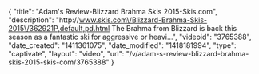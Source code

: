 {
    "title": "Adam's Review-Blizzard Brahma Skis 2015-Skis.com",
    "description": "http:\/\/www.skis.com\/Blizzard-Brahma-Skis-2015\/362921P,default,pd.html The Brahma from Blizzard is back this season as a fantastic ski for aggressive or heavi...",
    "videoid": "3765388",
    "date_created": "1411361075",
    "date_modified": "1418181994",
    "type": "captivate",
    "layout": "video",
    "url": "\/v\/adam-s-review-blizzard-brahma-skis-2015-skis-com\/3765388"
}